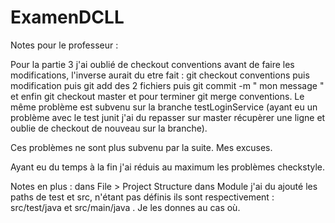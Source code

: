 # ExamenDCLL

Notes pour le professeur : 

Pour la partie 3 j'ai oublié de checkout conventions avant de faire les modifications, 
l'inverse aurait du etre fait : 
git checkout conventions 
puis modification 
puis git add des 2 fichiers 
puis git commit -m " mon message "
et enfin git checkout master
et pour terminer git merge conventions.
Le même problème est subvenu sur la branche testLoginService (ayant eu un problème avec le test junit j'ai du repasser sur master récupèrer une ligne et oublie de checkout de nouveau sur la branche).

Ces problèmes ne sont plus subvenu par la suite.
Mes excuses.

Ayant eu du temps à la fin j'ai réduis au maximum les problèmes checkstyle.

Notes en plus : dans File > Project Structure dans Module j'ai du ajouté les paths de test et src, n'étant pas définis
ils sont respectivement : src/test/java et src/main/java . Je les donnes au cas où.

